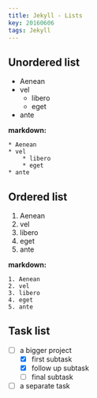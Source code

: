 ```yaml
---
title: Jekyll - Lists
key: 20160606
tags: Jekyll
---
```


## Unordered list

* Aenean
* vel
    * libero
    * eget
* ante

<!--more-->

**markdown:**

    * Aenean
    * vel
        * libero
        * eget
    * ante

## Ordered list

1. Aenean
2. vel
3. libero
4. eget
5. ante

**markdown:**

    1. Aenean
    2. vel
    3. libero
    4. eget
    5. ante

## Task list

- [ ] a bigger project
  - [x] first subtask
  - [x] follow up subtask
  - [ ] final subtask
- [ ] a separate task
